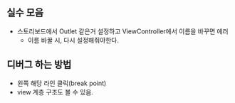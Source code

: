 ## 실수 모음

- 스토리보드에서 Outlet 같은거 설정하고 ViewController에서 이름을 바꾸면 에러
  - 이름 바꿀 시, 다시 설정해줘야한다.





## 디버그 하는 방법

- 왼쪽 해당 라인 클릭(break point)
- view 계층 구조도 볼 수 있음.
